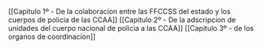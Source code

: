 [[Capitulo 1º - De la colaboracion entre las FFCCSS del estado y los cuerpos de policia de las CCAA]]
[[Capitulo 2º - De la adscripcion de unidades del cuerpo nacional de policia a las CCAA]]
[[Capitulo 3º - de los organos de coordinacion]]
